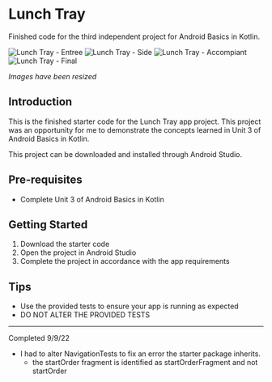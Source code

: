 Lunch Tray
==================================

Finished code for the third independent project for Android Basics in Kotlin.

![Lunch Tray - Entree](https://user-images.githubusercontent.com/45158486/191082952-1b39cff7-c477-4aa0-a96b-93d5c522480a.png)
![Lunch Tray  - Side](https://user-images.githubusercontent.com/45158486/191083007-f0f35d8e-3ecc-493d-a514-e9af6273fec8.png)
![Lunch Tray - Accompiant](https://user-images.githubusercontent.com/45158486/191083050-b735d105-4d7c-4fa5-9dcc-67f691a67f15.png)
![Lunch Tray - Final](https://user-images.githubusercontent.com/45158486/191083064-1ff18e70-fa75-42ba-8a13-00c87721abff.png)


*Images have been resized*

Introduction
------------

This is the finished starter code for the Lunch Tray app project. This project was an opportunity for me to
demonstrate the concepts learned in Unit 3 of Android Basics in Kotlin.

This project can be downloaded and installed through Android Studio.

Pre-requisites
--------------

- Complete Unit 3 of Android Basics in Kotlin

Getting Started
---------------

1. Download the starter code
2. Open the project in Android Studio
3. Complete the project in accordance with the app requirements

Tips
----

- Use the provided tests to ensure your app is running as expected
- DO NOT ALTER THE PROVIDED TESTS
----------------------------------

Completed 9/9/22
 - I had to alter NavigationTests to fix an error the starter package inherits. 
   - the startOrder fragment is identified as startOrderFragment and not startOrder
